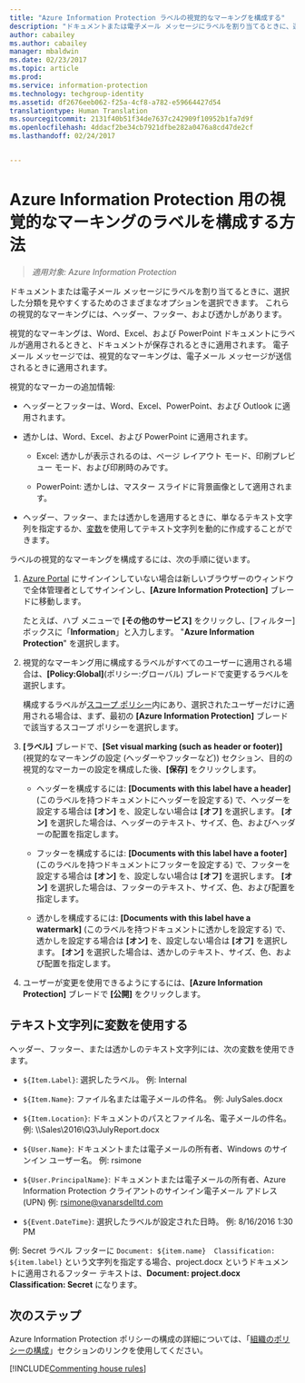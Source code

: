 ```yaml
---
title: "Azure Information Protection ラベルの視覚的なマーキングを構成する"
description: "ドキュメントまたは電子メール メッセージにラベルを割り当てるときに、選択した分類を見やすくするためのさまざまなオプションを選択できます。 これらの視覚的なマーキングには、ヘッダー、フッター、および透かしがあります。"
author: cabailey
ms.author: cabailey
manager: mbaldwin
ms.date: 02/23/2017
ms.topic: article
ms.prod: 
ms.service: information-protection
ms.technology: techgroup-identity
ms.assetid: df2676eeb062-f25a-4cf8-a782-e59664427d54
translationtype: Human Translation
ms.sourcegitcommit: 2131f40b51f34de7637c242909f10952b1fa7d9f
ms.openlocfilehash: 4ddacf2be34cb7921dfbe282a0476a8cd47de2cf
ms.lasthandoff: 02/24/2017


---
```


# <a name="how-to-configure-a-label-for-visual-markings-for-azure-information-protection"></a>Azure Information Protection 用の視覚的なマーキングのラベルを構成する方法

>*適用対象: Azure Information Protection*

ドキュメントまたは電子メール メッセージにラベルを割り当てるときに、選択した分類を見やすくするためのさまざまなオプションを選択できます。 これらの視覚的なマーキングには、ヘッダー、フッター、および透かしがあります。

視覚的なマーキングは、Word、Excel、および PowerPoint ドキュメントにラベルが適用されるときと、ドキュメントが保存されるときに適用されます。 電子メール メッセージでは、視覚的なマーキングは、電子メール メッセージが送信されるときに適用されます。

視覚的なマーカーの追加情報:

- ヘッダーとフッターは、Word、Excel、PowerPoint、および Outlook に適用されます。

- 透かしは、Word、Excel、および PowerPoint に適用されます。

    - Excel: 透かしが表示されるのは、ページ レイアウト モード、印刷プレビュー モード、および印刷時のみです。

    - PowerPoint: 透かしは、マスター スライドに背景画像として適用されます。

- ヘッダー、フッター、または透かしを適用するときに、単なるテキスト文字列を指定するか、[変数](#using-variables-in-the-text-string)を使用してテキスト文字列を動的に作成することができます。 

ラベルの視覚的なマーキングを構成するには、次の手順に従います。

1. [Azure Portal](https://portal.azure.com) にサインインしていない場合は新しいブラウザーのウィンドウで全体管理者としてサインインし、**[Azure Information Protection]** ブレードに移動します。 
    
    たとえば、ハブ メニューで **[その他のサービス]** をクリックし、[フィルター] ボックスに「**Information**」と入力します。 "**Azure Information Protection**" を選択します。

2. 視覚的なマーキング用に構成するラベルがすべてのユーザーに適用される場合は、**[Policy:Global]**(ポリシー:グローバル) ブレードで変更するラベルを選択します。 

     構成するラベルが[スコープ ポリシー](configure-policy-scope.md)内にあり、選択されたユーザーだけに適用される場合は、まず、最初の **[Azure Information Protection]** ブレードで該当するスコープ ポリシーを選択します。

3. **[ラベル]** ブレードで、**[Set visual marking (such as header or footer)]** (視覚的なマーキングの設定 (ヘッダーやフッターなど)) セクション、目的の視覚的なマーカーの設定を構成した後、**[保存]** をクリックします。

    - ヘッダーを構成するには: **[Documents with this label have a header]** (このラベルを持つドキュメントにヘッダーを設定する) で、ヘッダーを設定する場合は **[オン]** を、設定しない場合は **[オフ]** を選択します。 **[オン]** を選択した場合は、ヘッダーのテキスト、サイズ、色、およびヘッダーの配置を指定します。
    
    - フッターを構成するには: **[Documents with this label have a footer]** (このラベルを持つドキュメントにフッターを設定する) で、フッターを設定する場合は **[オン]** を、設定しない場合は **[オフ]** を選択します。 **[オン]** を選択した場合は、フッターのテキスト、サイズ、色、および配置を指定します。
    
    - 透かしを構成するには: **[Documents with this label have a watermark]** (このラベルを持つドキュメントに透かしを設定する) で、透かしを設定する場合は **[オン]** を、設定しない場合は **[オフ]** を選択します。 **[オン]** を選択した場合は、透かしのテキスト、サイズ、色、および配置を指定します。 

4. ユーザーが変更を使用できるようにするには、**[Azure Information Protection]** ブレードで **[公開]** をクリックします。

## <a name="using-variables-in-the-text-string"></a>テキスト文字列に変数を使用する

ヘッダー、フッター、または透かしのテキスト文字列には、次の変数を使用できます。

- `${Item.Label}`: 選択したラベル。 例: Internal

- `${Item.Name}`: ファイル名または電子メールの件名。 例: JulySales.docx

- `${Item.Location}`: ドキュメントのパスとファイル名、電子メールの件名。 例: \\\Sales\2016\Q3\JulyReport.docx

- `${User.Name}`: ドキュメントまたは電子メールの所有者、Windows のサインイン ユーザー名。 例: rsimone

- `${User.PrincipalName}`: ドキュメントまたは電子メールの所有者、Azure Information Protection クライアントのサインイン電子メール アドレス (UPN) 例: rsimone@vanarsdelltd.com

- `${Event.DateTime}`: 選択したラベルが設定された日時。 例: 8/16/2016 1:30 PM
    
例: Secret ラベル フッターに `Document: ${item.name}  Classification: ${item.label}` という文字列を指定する場合、project.docx というドキュメントに適用されるフッター テキストは、**Document: project.docx  Classification: Secret** になります。

## <a name="next-steps"></a>次のステップ

Azure Information Protection ポリシーの構成の詳細については、「[組織のポリシーの構成](configure-policy.md#configuring-your-organizations-policy)」セクションのリンクを使用してください。  

[!INCLUDE[Commenting house rules](../includes/houserules.md)]


